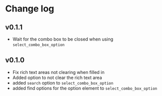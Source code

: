 # Change log

## v0.1.1

- Wait for the combo box to be closed when using `select_combo_box_option`

## v0.1.0

- Fix rich text areas not clearing when filled in
- Added option to not clear the rich text area
- added `search` option to `select_combo_box_option`
- added find options for the option element to `select_combo_box_option`
